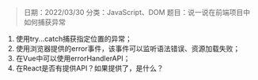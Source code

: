 > 日期：2022/03/30
分类：JavaScript、DOM
题目：说一说在前端项目中如何捕获异常

1. 使用try...catch捕获指定位置的异常；
2. 使用浏览器提供的error事件，该事件可以监听语法错误、资源加载失败；
3. 在Vue中可以使用errorHandlerAPI；
4. 在React是否有提供API？如果提供了，是什么？

